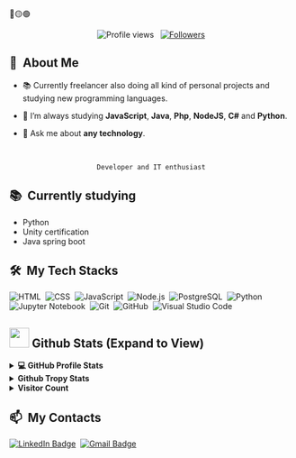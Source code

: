 <div>
🔴🟡🟢

<br>

</div>
<div align="center">
</div>

<p align="center">
  <img src="https://komarev.com/ghpvc/?username=Ivichec&color=blueviolet" alt="Profile views" />
  &nbsp;
  <a href="https://github.com/Ivichec?tab=followers">
    <img src="https://img.shields.io/github/followers/Ivichec?style=social" alt="Followers" />
  </a>
</p>


<div>

  ## 🧭 &nbsp;About Me

  - 📚 Currently freelancer also doing all kind of personal projects and studying new programming languages.
  <!-- - 🔭 I'm currently working on <a href="#">MyJob</a> -->

  - 🌱  I’m always studying **JavaScript**, **Java**, **Php**, **NodeJS**, **C#** and **Python**.

  - 💬 Ask me about **any technology**.

  <br>
  

</div>


<div align="center">

  `Developer and IT enthusiast`
</div>


<div>

  ## 📚 &nbsp;Currently studying

  - Python
  - Unity certification
  - Java spring boot

</div>


<div>

  ## 🛠️ &nbsp;My Tech Stacks

  ![HTML](https://img.shields.io/badge/-HTML-0D1117?style=flat&logo=HTML5)&nbsp;
  ![CSS](https://img.shields.io/badge/-CSS-0D1117?style=flat&logo=CSS3&logoColor=1572B6)&nbsp;
  ![JavaScript](https://img.shields.io/badge/-JavaScript-0D1117?style=flat&logo=javascript)&nbsp;
  ![Node.js](https://img.shields.io/badge/-Node.js-0D1117?style=flat&logo=node.js)&nbsp;
  ![PostgreSQL](https://img.shields.io/badge/-PostgreSQL-0D1117?style=flat&logo=postgresql)&nbsp;
  ![Python](https://img.shields.io/badge/-Python-0D1117?style=flat&logo=python)&nbsp;
  ![Jupyter Notebook](https://img.shields.io/badge/-Jupyter%20Notebook-0D1117?style=flat&logo=jupyter)&nbsp;
  ![Git](https://img.shields.io/badge/-Git-0D1117?style=flat&logo=git)&nbsp;
  ![GitHub](https://img.shields.io/badge/-GitHub-0D1117?style=flat&logo=github)&nbsp;
  ![Visual Studio Code](https://img.shields.io/badge/-VS%20Code-0D1117?style=flat&logo=visual-studio-code&logoColor=007ACC)&nbsp;
</div>


<div>

<h2> <img src = "https://i.pinimg.com/originals/65/c4/f4/65c4f452571be1261e9c623f7da488ac.gif" width = 35px> Github Stats (Expand to View) </h2>

<details> 
  <summary><b>💻 GitHub Profile Stats</b></summary>
  <br/>
  <p align="center">
    <a href="https://github.com/Ivichec/github-readme-stats"><img alt="Ivichec Github Stats" src="https://github-readme-stats.vercel.app/api?username=Ivichec&show_icons=true&count_private=true&theme=algolia" height="192px"/></a>
<br/>
  &nbsp;
	  <img src="https://github-readme-stats.vercel.app/api/top-langs?username=Ivichec&show_icons=true&locale=en&layout=compact&theme=algolia" alt="Ivichec" height="192px"/>
  <br/>
  </p>
</details>


<details>
  <summary><b>Github Tropy Stats</b></summary>
  <br/>
   <a href="https://github.com/Ivichec"> <img src="https://github-profile-trophy.vercel.app/?username=Ivichec&theme=algolia&rank=S,AAA,AA,B,C,A&margin-w=10" alt="Rizsyad :: Tropy Stats" /></a>
  <br/>
</details>


<details>
  <summary><b>Visitor Count</b></summary>
  <br/>
   <a href="https://github.com/Ivichec">
        <img src="https://profile-counter.glitch.me/{Ivichec}/count.svg" alt="Ivichec :: Visitor's Count" />
    </a>
  <br/>
</details>
</div>

<div>

  ## 📫 &nbsp;My Contacts

  <!-- [![Portfolio Badge](https://img.shields.io/badge/-Portifolio-blueviolet?style=flat-square&logo=Portfolio&logoColor=white)](https://pepyn0.github.io/)&nbsp; -->
  [![LinkedIn Badge](https://img.shields.io/badge/-Iv%C3%A1n%20Checa-blue?style=flat-square&logo=Linkedin&logoColor=white&link=https://www.linkedin.com/in/ivanchecagarcia/)](https://www.linkedin.com/in/ivanchecagarcia/)&nbsp;
  [![Gmail Badge](https://img.shields.io/badge/-ivanchecag2004@gmail.com-red?style=flat-square&logo=Gmail&logoColor=white)](mailto:ivanchecag2004@gmail.com)&nbsp;

</div>

